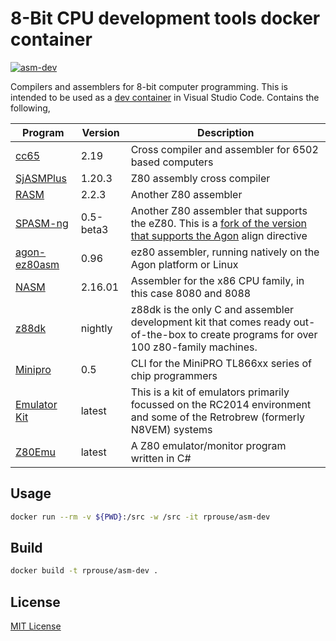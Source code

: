 # 8-Bit CPU development tools docker container

[![asm-dev](https://github.com/rprouse/asm-dev-docker/actions/workflows/main.yml/badge.svg)](https://github.com/rprouse/asm-dev-docker/actions/workflows/main.yml)

Compilers and assemblers for 8-bit computer programming. This is intended to be
used as a [dev container](https://code.visualstudio.com/docs/remote/containers)
in Visual Studio Code. Contains the following,

| Program | Version | Description |
| --- | --- | --- |
| [cc65](https://cc65.github.io/) | 2.19 | Cross compiler and assembler for 6502 based computers |
| [SjASMPlus](https://z00m128.github.io/sjasmplus/documentation.html) | 1.20.3 | Z80 assembly cross compiler |
| [RASM](https://github.com/EdouardBERGE/rasm) | 2.2.3 | Another Z80 assembler |
| [SPASM-ng](https://github.com/alberthdev/spasm-ng) | 0.5-beta3 | Another Z80 assembler that supports the eZ80. This is a [fork of the version that supports the Agon](https://github.com/tomm/spasm-ng) align directive |
| [agon-ez80asm](https://github.com/envenomator/agon-ez80asm) | 0.96 | ez80 assembler, running natively on the Agon platform or Linux |
| [NASM](https://www.nasm.us/index.php) | 2.16.01 | Assembler for the x86 CPU family, in this case 8080 and 8088 |
| [z88dk](https://z88dk.org/) | nightly | z88dk is the only C and assembler development kit that comes ready out-of-the-box to create programs for over 100 z80-family machines. |
| [Minipro](https://gitlab.com/DavidGriffith/minipro) | 0.5 | CLI for the MiniPRO TL866xx series of chip programmers |
| [Emulator Kit](https://github.com/EtchedPixels/EmulatorKit) | latest | This is a kit of emulators primarily focussed on the RC2014 environment and some of the Retrobrew (formerly N8VEM) systems |
| [Z80Emu](https://github.com/rprouse/Z80Emu) | latest | A Z80 emulator/monitor program written in C# |

## Usage

```sh
docker run --rm -v ${PWD}:/src -w /src -it rprouse/asm-dev
```

## Build

```sh
docker build -t rprouse/asm-dev .
```

## License

[MIT License](LICENSE)
